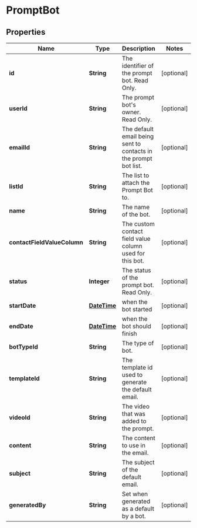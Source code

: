 
# PromptBot

## Properties
Name | Type | Description | Notes
------------ | ------------- | ------------- | -------------
**id** | **String** | The identifier of the prompt bot. Read Only. |  [optional]
**userId** | **String** | The prompt bot&#39;s owner. Read Only. |  [optional]
**emailId** | **String** | The default email being sent to contacts in the prompt bot list. |  [optional]
**listId** | **String** | The list to attach the Prompt Bot to. |  [optional]
**name** | **String** | The name of the bot. |  [optional]
**contactFieldValueColumn** | **String** | The custom contact field value column used for this bot. |  [optional]
**status** | **Integer** | The status of the prompt bot. Read Only. |  [optional]
**startDate** | [**DateTime**](DateTime.md) | when the bot started |  [optional]
**endDate** | [**DateTime**](DateTime.md) | when the bot should finish |  [optional]
**botTypeId** | **String** | The type of bot. |  [optional]
**templateId** | **String** | The template id used to generate the default email. |  [optional]
**videoId** | **String** | The video that was added to the prompt. |  [optional]
**content** | **String** | The content to use in the email. |  [optional]
**subject** | **String** | The subject of the default email. |  [optional]
**generatedBy** | **String** | Set when generated as a default by a bot. |  [optional]



